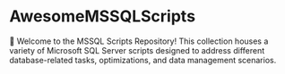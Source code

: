 # AwesomeMSSQLScripts
📜 Welcome to the MSSQL Scripts Repository! This collection houses a variety of Microsoft SQL Server scripts designed to address different database-related tasks, optimizations, and data management scenarios.
